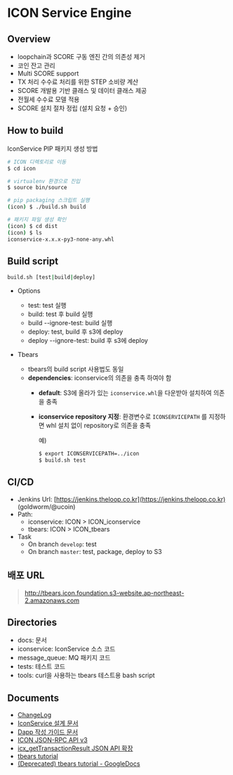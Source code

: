 # ICON Service Engine

## Overview

* loopchain과 SCORE 구동 엔진 간의 의존성 제거
* 코인 잔고 관리
* Multi SCORE support
* TX 처리 수수료 처리를 위한 STEP 소비량 계산
* SCORE 개발용 기반 클래스 및 데이터 클래스 제공
* 전월세 수수료 모델 적용
* SCORE 설치 절차 정립 (설치 요청 + 승인)

## How to build

IconService PIP 패키지 생성 방법

```bash
# ICON 디렉토리로 이동
$ cd icon

# virtualenv 환경으로 진입
$ source bin/source

# pip packaging 스크립트 실행
(icon) $ ./build.sh build

# 패키지 파일 생성 확인
(icon) $ cd dist
(icon) $ ls 
iconservice-x.x.x-py3-none-any.whl
```

## Build script
```bash
build.sh [test|build|deploy]
```
* Options
  - test: test 실행
  - build: test 후 build 실행
  - build --ignore-test: build 실행
  - deploy: test, build 후 s3에 deploy
  - deploy --ignore-test: build 후 s3에 deploy
  
* Tbears
  - tbears의 build script 사용법도 동일
  - **dependencies**: iconservice의 의존을 충족 하여야 함
    - **default**: S3에 올라가 있는  `iconservice.whl`을 다운받아 설치하여 의존을 충족
    - **iconservice repository 지정**: 환경변수로 `ICONSERVICEPATH` 를 지정하면 whl 설치 없이 repository로 의존을 충족
    
      예)
        ```bash
        $ export ICONSERVICEPATH=../icon
        $ build.sh test
        ```



## CI/CD
* Jenkins Url: [https://jenkins.theloop.co.kr](https://jenkins.theloop.co.kr) (goldworm/@ucoin)
* Path: 
  - iconservice: ICON > ICON_iconservice
  - tbears: ICON > ICON_tbears
* Task
  - On branch `develop`: test
  - On branch `master`: test, package, deploy to S3

## 배포 URL
> http://tbears.icon.foundation.s3-website.ap-northeast-2.amazonaws.com


## Directories

* docs: 문서
* iconservice: IconService 소스 코드
* message_queue: MQ 패키지 코드
* tests: 테스트 코드
* tools: curl을 사용하는 tbears 테스트용 bash script

## Documents

* [ChangeLog](docs/CHANGELOG.md)
* [IconService 설계 문서](docs/class.md)
* [Dapp 작성 가이드 문서](docs/dapp_guide.md)
* [ICON JSON-RPC API v3](docs/tbears_jsonrpc_api_v3.md)
* [icx_getTransactionResult JSON API 확장](docs/improve-get-transaction-result.md)
* [tbears tutorial](docs/tbears_tutorial.md)
* [(Deprecated) tbears tutorial - GoogleDocs](https://docs.google.com/document/d/1TTD_eR8-LlgVAYGo7knwJ7kCA6AZ9-YpiWyVrTtiPj4/edit?usp=sharing)
